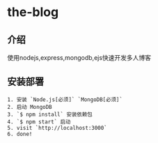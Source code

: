the-blog
=

## 介绍

使用nodejs,express,mongodb,ejs快速开发多人博客

## 安装部署

```
1. 安装 `Node.js[必须]` `MongoDB[必须]`
2. 启动 MongoDB 
3. `$ npm install` 安装依赖包
4. `$ npm start` 启动
5. visit `http://localhost:3000`
6. done!
```
